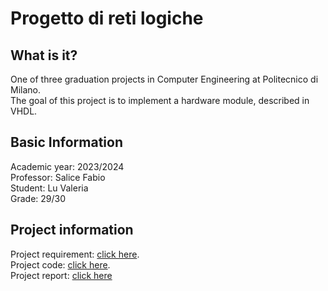 # Progetto di reti logiche
## What is it?
One of three graduation projects in Computer Engineering at Politecnico di Milano.  
The goal of this project is to implement a hardware module, described in VHDL.  
## Basic Information
Academic year: 2023/2024  
Professor: Salice Fabio   
Student: Lu Valeria  
Grade: 29/30
## Project information
Project requirement: [click here](https://github.com/lsy0000000/progetto-reti-logiche-2024/blob/main/requirement/PFRL_Specifica_23_24%2020231222%20v0.7.pdf).  
Project code: [click here](https://github.com/lsy0000000/progetto-reti-logiche-2024/blob/main/code/codice.vhd).  
Project report: [click here](https://github.com/lsy0000000/progetto-reti-logiche-2024/blob/main/report/relazione.pdf)
